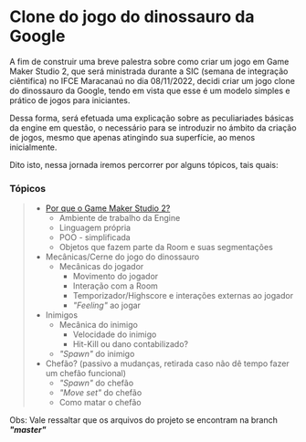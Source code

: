 # **Clone do jogo do dinossauro da Google**

A fim de construir uma breve palestra sobre como criar um jogo em Game Maker Studio 2, que será ministrada durante a SIC (semana de integração ciêntifica) no IFCE Maracanaú no dia 08/11/2022, decidi criar um jogo clone do dinossauro da Google, tendo em vista que esse é um modelo simples e prático de jogos para iniciantes. 

Dessa forma, será efetuada uma explicação sobre as peculiariades básicas da engine em questão, o necessário para se introduzir no ámbito da criação de jogos, mesmo que apenas atingindo sua superfície, ao menos inicialmente.

Dito isto, nessa jornada iremos percorrer por alguns tópicos, tais quais:

### Tópicos

>- [Por que o Game Maker Studio 2?](PorqueGMS2.md)
>   - Ambiente de trabalho da Engine
>   - Linguagem própria
>   - POO - simplificada
>   - Objetos que fazem parte da Room e suas segmentações
>- Mecânicas/Cerne do jogo do dinossauro
>   - Mecânicas do jogador
>     - Movimento do jogador
>     - Interação com a Room
>     - Temporizador/Highscore e interações externas ao jogador
>     - *"Feeling"* ao jogar
>- Inimigos
>   - Mecânica do inimigo
>     - Velocidade do inimigo
>     - Hit-Kill ou dano contabilizado?
>   - *"Spawn"* do inimigo
> - Chefão? (passivo a mudanças, retirada caso não dê tempo fazer um chefão funcional)
>     - *"Spawn"* do chefão
>     - *"Move set"* do chefão
>     - Como matar o chefão

Obs: Vale ressaltar que os arquivos do projeto se encontram na branch ***"master"***
